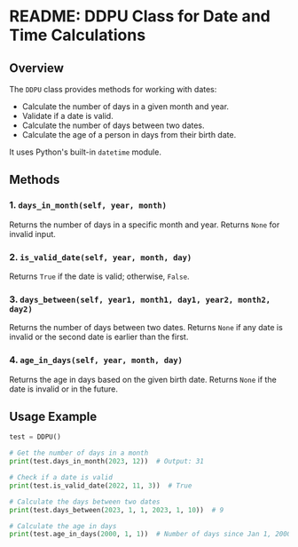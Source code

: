 # README: DDPU Class for Date and Time Calculations

## Overview

The `DDPU` class provides methods for working with dates:
- Calculate the number of days in a given month and year.
- Validate if a date is valid.
- Calculate the number of days between two dates.
- Calculate the age of a person in days from their birth date.

It uses Python's built-in `datetime` module.

## Methods

### 1. `days_in_month(self, year, month)`
Returns the number of days in a specific month and year. Returns `None` for invalid input.

### 2. `is_valid_date(self, year, month, day)`
Returns `True` if the date is valid; otherwise, `False`.

### 3. `days_between(self, year1, month1, day1, year2, month2, day2)`
Returns the number of days between two dates. Returns `None` if any date is invalid or the second date is earlier than the first.

### 4. `age_in_days(self, year, month, day)`
Returns the age in days based on the given birth date. Returns `None` if the date is invalid or in the future.

## Usage Example

```python
test = DDPU()

# Get the number of days in a month
print(test.days_in_month(2023, 12))  # Output: 31

# Check if a date is valid
print(test.is_valid_date(2022, 11, 3))  # True

# Calculate the days between two dates
print(test.days_between(2023, 1, 1, 2023, 1, 10))  # 9

# Calculate the age in days
print(test.age_in_days(2000, 1, 1))  # Number of days since Jan 1, 2000

